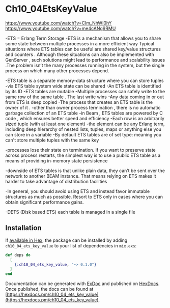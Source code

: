 # Ch10_04EtsKeyValue

https://www.youtube.com/watch?v=Clm_NhWI0hY
https://www.youtube.com/watch?v=me4cANg9RMU

-ETS = Erlang Term Storage 
-ETS is a mechanism that allows you to share some state between multiple processes in a more efficient way
Typical situations where ETS tables can be useful are shared key/value structures and counters . 
Although these situations can also be implemented with GenServer , such solutions might lead to 
performance and scalability issues .The problem isn’t the many processes running in the system, but the single process on which many
other processes depend.

-ETS table is a separate memory-data structure where you can store tuples  
-via ETS table system wide state can be shared
-An ETS table is identified by its ID 
-ETS tables are mutable 
-Multiple processes can safely write to the same row of the same table . The last write wins 
-Any data coming in or out from ETS is deep copied 
-The process that creates an ETS table is the owner of it . 
-other than owner process termination , there is no automatic garbage collection of an ETS table 
-in Beam , ETS tables are powered by C code , which ensures better speed and efficiency 
-Each row is an arbitrarily sized tuple (with at least one element)
-the element can be any Erlang term, including deep hierarchy of nested lists, tuples, maps or anything else you can store in a variable 
-By default ETS tables are of set type: meaning you can't store multiple tuples with the same key 

-processes lose their state on termination. If you want to preserve state across process restarts, the simplest way is to use a public ETS table as a means of providing in-memory state persistence

-downside of ETS tables is that unlike plain data, they can’t be sent over the network to another BEAM instance. That means relying on ETS makes it harder to take advantage of distribution facilities

-In general, you should avoid using ETS and instead favor immutable structures as much as possible. Resort to ETS only in cases where you can obtain significant performance gains.

-DETS (Disk based ETS) each table is managed in a single file 



## Installation

If [available in Hex](https://hex.pm/docs/publish), the package can be installed
by adding `ch10_04_ets_key_value` to your list of dependencies in `mix.exs`:

```elixir
def deps do
  [
    {:ch10_04_ets_key_value, "~> 0.1.0"}
  ]
end
```

Documentation can be generated with [ExDoc](https://github.com/elixir-lang/ex_doc)
and published on [HexDocs](https://hexdocs.pm). Once published, the docs can
be found at [https://hexdocs.pm/ch10_04_ets_key_value](https://hexdocs.pm/ch10_04_ets_key_value).

